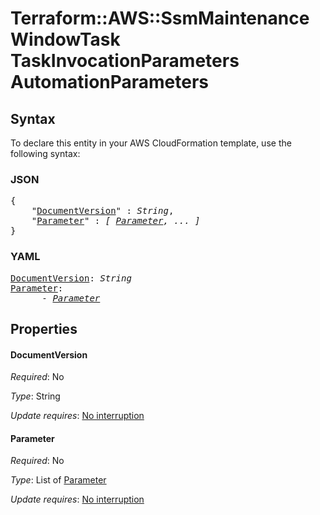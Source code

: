 # Terraform::AWS::SsmMaintenanceWindowTask TaskInvocationParameters AutomationParameters

## Syntax

To declare this entity in your AWS CloudFormation template, use the following syntax:

### JSON

<pre>
{
    "<a href="#documentversion" title="DocumentVersion">DocumentVersion</a>" : <i>String</i>,
    "<a href="#parameter" title="Parameter">Parameter</a>" : <i>[ <a href="taskinvocationparameters-automationparameters-parameter.md">Parameter</a>, ... ]</i>
}
</pre>

### YAML

<pre>
<a href="#documentversion" title="DocumentVersion">DocumentVersion</a>: <i>String</i>
<a href="#parameter" title="Parameter">Parameter</a>: <i>
      - <a href="taskinvocationparameters-automationparameters-parameter.md">Parameter</a></i>
</pre>

## Properties

#### DocumentVersion

_Required_: No

_Type_: String

_Update requires_: [No interruption](https://docs.aws.amazon.com/AWSCloudFormation/latest/UserGuide/using-cfn-updating-stacks-update-behaviors.html#update-no-interrupt)

#### Parameter

_Required_: No

_Type_: List of <a href="taskinvocationparameters-automationparameters-parameter.md">Parameter</a>

_Update requires_: [No interruption](https://docs.aws.amazon.com/AWSCloudFormation/latest/UserGuide/using-cfn-updating-stacks-update-behaviors.html#update-no-interrupt)


